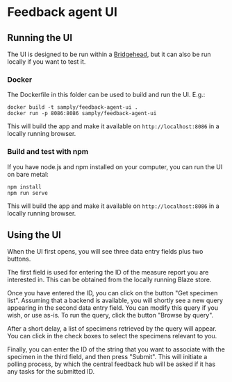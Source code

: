 # Feedback agent UI

## Running the UI
The UI is designed to be run within a [Bridgehead](https://github.com/samply/bridgehead),
but it can also be run locally if you want to test it.

### Docker
The Dockerfile in this folder can be used to build and run the UI. E.g.:
``` code
docker build -t samply/feedback-agent-ui .
docker run -p 8086:8086 samply/feedback-agent-ui
```
This will build the app and make it available on ```http://localhost:8086``` in a locally
running browser.

### Build and test with npm
If you have node.js and npm installed on your computer, you can run the UI on bare metal:
``` code
npm install
npm run serve
```
This will build the app and make it available on ```http://localhost:8086``` in a locally
running browser.

## Using the UI
When the UI first opens, you will see three data entry fields plus two buttons.

The first field is used for entering the ID of the measure report you are interested in.
This can be obtained from the locally running Blaze store.

Once you have entered the ID, you can click on the button "Get specimen list". Assuming
that a backend is available, you will shortly see a new query appearing in the second
data entry field. You can modify this query if you wish, or use as-is. To run the query,
click the button "Browse by query".

After a short delay, a list of specimens retrieved by the query will appear. You can
click in the check boxes to select the specimens relevant to you.

Finally, you can enter the ID of the string that you want to associate with the specimen in the
third field, and then press "Submit". This will initiate a polling process, by which the
central feedback hub will be asked if it has any tasks for the submitted ID.
